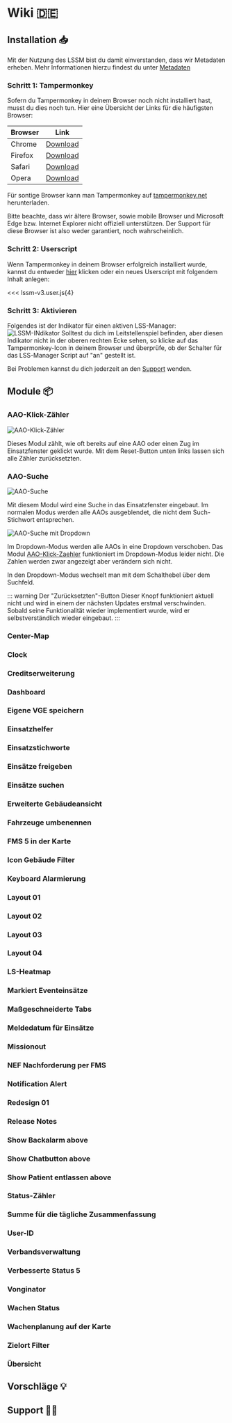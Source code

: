 # Wiki :de: <Badge text="LSSM Stable 3.3.5"/>

## Installation :inbox_tray:
Mit der Nutzung des LSSM bist du damit einverstanden, dass wir Metadaten erheben. Mehr Informationen hierzu findest du unter [Metadaten](./metadaten.md)

### Schritt 1: Tampermonkey
Sofern du Tampermonkey in deinem Browser noch nicht installiert hast, musst du dies noch tun. Hier eine Übersicht der Links für die häufigsten Browser:

Browser|Link
-------|----
Chrome | [Download](https://chrome.google.com/webstore/detail/dhdgffkkebhmkfjojejmpbldmpobfkfo)
Firefox| [Download](https://addons.mozilla.org/en-US/firefox/addon/tampermonkey/)
Safari | [Download](https://safari.tampermonkey.net/tampermonkey.safariextz)
Opera  | [Download](https://addons.opera.com/en/extensions/details/tampermonkey-beta/)

Für sontige Browser kann man Tampermonkey auf [tampermonkey.net](https://www.tampermonkey.net/) herunterladen.

Bitte beachte, dass wir ältere Browser, sowie mobile Browser und Microsoft Edge bzw. Internet Explorer nicht offiziell unterstützen. Der Support für diese Browser ist also weder garantiert, noch wahrscheinlich.

### Schritt 2: Userscript
Wenn Tampermonkey in deinem Browser erfolgreich installiert wurde, kannst du entweder [hier](https://github.com/LSS-Manager/lss-manager-v3/raw/master/lssm-v3.user.js) klicken oder ein neues Userscript mit folgendem Inhalt anlegen:

<<< lssm-v3.user.js{4}

### Schritt 3: Aktivieren
Folgendes ist der Indikator für einen aktiven LSS-Manager: ![LSSM-INdikator](/img/lssm_navbar.png)
Solltest du dich im Leitstellenspiel befinden, aber diesen Indikator nicht in der oberen rechten Ecke sehen, so klicke auf das Tampermonkey-Icon in deinem Browser und überprüfe, ob der Schalter für das LSS-Manager Script auf "an" gestellt ist.

Bei Problemen kannst du dich jederzeit an den [Support](#support) wenden.

## Module :package:

### AAO-Klick-Zähler
![AAO-Klick-Zähler](/modules/aao-zaehler/de.png)

Dieses Modul zählt, wie oft bereits auf eine AAO oder einen Zug im Einsatzfenster geklickt wurde. Mit dem Reset-Button unten links lassen sich alle Zähler zurücksetzten.

### AAO-Suche
![AAO-Suche](/modules/aao-search/de.png)

Mit diesem Modul wird eine Suche in das Einsatzfenster eingebaut. Im normalen Modus werden alle AAOs ausgeblendet, die nicht dem Such-Stichwort entsprechen.

![AAO-Suche mit Dropdown](/modules/aao-search/de_dropdown.png)

Im Dropdown-Modus werden alle AAOs in eine Dropdown verschoben.
Das Modul [AAO-Klick-Zaehler](#aao-klick-zahler) funktioniert im Dropdown-Modus leider nicht. Die Zahlen werden zwar angezeigt aber verändern sich nicht.

In den Dropdown-Modus wechselt man mit dem Schalthebel über dem Suchfeld.

::: warning Der "Zurücksetzten"-Button
Dieser Knopf funktioniert aktuell nicht und wird in einem der nächsten Updates erstmal verschwinden. Sobald seine Funktionalität wieder implementiert wurde, wird er selbstverständlich wieder eingebaut.
:::

### Center-Map

### Clock

### Creditserweiterung

### Dashboard

### Eigene VGE speichern

### Einsatzhelfer

### Einsatzstichworte

### Einsätze freigeben

### Einsätze suchen

### Erweiterte Gebäudeansicht

### Fahrzeuge umbenennen

### FMS 5 in der Karte

### Icon Gebäude Filter

### Keyboard Alarmierung

### Layout 01

### Layout 02

### Layout 03

### Layout 04

### LS-Heatmap

### Markiert Eventeinsätze

### Maßgeschneiderte Tabs

### Meldedatum für Einsätze

### Missionout

### NEF Nachforderung per FMS

### Notification Alert

### Redesign 01

### Release Notes

### Show Backalarm above

### Show Chatbutton above

### Show Patient entlassen above

### Status-Zähler

### Summe für die tägliche Zusammenfassung

### User-ID

### Verbandsverwaltung

### Verbesserte Status 5

### Vonginator

### Wachen Status

### Wachenplanung auf der Karte

### Zielort Filter

### Übersicht

## Vorschläge :bulb:

## Support :man_technologist:
